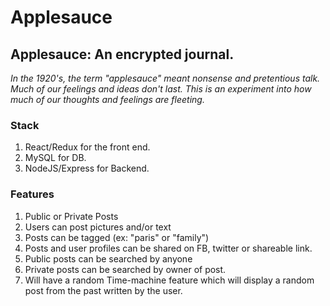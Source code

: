 # Applesauce

## Applesauce: An encrypted journal.

_In the 1920's, the term "applesauce" meant nonsense and pretentious talk. Much of our feelings and ideas don't last. This is an experiment into how much of our thoughts and feelings are fleeting._

### Stack

1. React/Redux for the front end.
2. MySQL for DB.
3. NodeJS/Express for Backend.

### Features

1. Public or Private Posts
2. Users can post pictures and/or text
3. Posts can be tagged (ex: "paris" or "family")
4. Posts and user profiles can be shared on FB, twitter or shareable link.
5. Public posts can be searched by anyone
6. Private posts can be searched by owner of post.
7. Will have a random Time-machine feature which will display a random post from the past written by the user.
